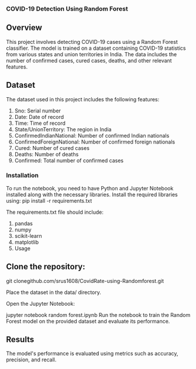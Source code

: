 ### COVID-19 Detection Using Random Forest

## Overview
This project involves detecting COVID-19 cases using a Random Forest classifier. The model is trained on a dataset containing COVID-19 statistics from various states and union territories in India. 
The data includes the number of confirmed cases, cured cases, deaths, and other relevant features.

## Dataset
The dataset used in this project includes the following features:

1. Sno: Serial number
2. Date: Date of record
3. Time: Time of record
4. State/UnionTerritory: The region in India
5. ConfirmedIndianNational: Number of confirmed Indian nationals
6. ConfirmedForeignNational: Number of confirmed foreign nationals
7. Cured: Number of cured cases
8. Deaths: Number of deaths
9. Confirmed: Total number of confirmed cases

### Installation
To run the notebook, you need to have Python and Jupyter Notebook installed along with the necessary libraries. Install the required libraries using:
pip install -r requirements.txt

The requirements.txt file should include:

1. pandas
2. numpy
3. scikit-learn
4. matplotlib
5. Usage

 ## Clone the repository:

git clonegithub.com/srus1608/CovidRate-using-Randomforest.git
 
Place the dataset in the data/ directory.

Open the Jupyter Notebook:

jupyter notebook random forest.ipynb
Run the notebook to train the Random Forest model on the provided dataset and evaluate its performance.

## Results
The model's performance is evaluated using metrics such as accuracy, precision, and recall.
